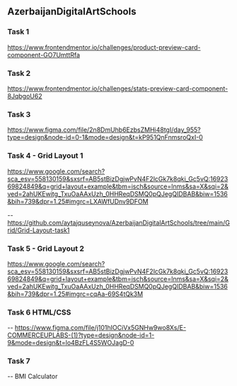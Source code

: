 ﻿## AzerbaijanDigitalArtSchools
### Task 1 
https://www.frontendmentor.io/challenges/product-preview-card-component-GO7UmttRfa
### Task 2
https://www.frontendmentor.io/challenges/stats-preview-card-component-8JqbgoU62
### Task 3
https://www.figma.com/file/2n8DmUhb6EzbsZMHi48tgI/day_955?type=design&node-id=0-1&mode=design&t=kP951QnFnmsroQxI-0
### Task 4 - Grid Layout 1
https://www.google.com/search?sca_esv=558130159&sxsrf=AB5stBizDgjwPvN4F2lcGk7k8qki_Gc5vQ:1692369824849&q=grid+layout+example&tbm=isch&source=lnms&sa=X&sqi=2&ved=2ahUKEwitg_TxuOaAAxUzh_0HHReqDSMQ0pQJegQIDBAB&biw=1536&bih=739&dpr=1.25#imgrc=LXAWfUDnv9DFOM

-- https://github.com/aytajquseynova/AzerbaijanDigitalArtSchools/tree/main/Grid/Grid-Layout-task1
### Task 5 - Grid Layout 2
https://www.google.com/search?sca_esv=558130159&sxsrf=AB5stBizDgjwPvN4F2lcGk7k8qki_Gc5vQ:1692369824849&q=grid+layout+example&tbm=isch&source=lnms&sa=X&sqi=2&ved=2ahUKEwitg_TxuOaAAxUzh_0HHReqDSMQ0pQJegQIDBAB&biw=1536&bih=739&dpr=1.25#imgrc=cqAa-69S4tQk3M

### Task 6 HTML/CSS
-- https://www.figma.com/file/j101hIOCiVx5GNHw9wo8Xs/E-COMMERCEUPLABS-(1)?type=design&node-id=1-9&mode=design&t=lo4BzFL4S5WOJagD-0

### Task 7 
-- BMI Calculator

